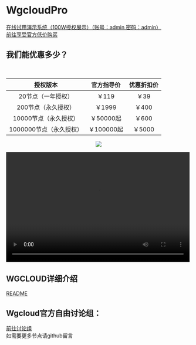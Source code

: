 # WgcloudPro
[在线试用演示系统（100W授权展示）（账号：admin 密码：admin）](http://wgstart.icu/wgcloud)
<br/>
[前往享受官方低价购买](http://w.kami.vip/s/lAWtO1xM)
<br/>
## 我们能优惠多少？
<br/>

|        授权版本         | 官方指导价 | 优惠折扣价 |
| :---------------------: | :--------: | :--------: |
|   20节点（一年授权）    |   ￥119    |    ￥39    |
|   200节点（永久授权）   |   ￥1999   |   ￥400    |
|  10000节点（永久授权）  | ￥50000起  |   ￥600    |
| 1000000节点（永久授权） | ￥100000起 |   ￥5000   |


<p align="center">
  <a target="_blank" href="http://w.kami.vip/s/lAWtO1xM">
    <img src="https://user-images.githubusercontent.com/131434608/233909906-eb421c1c-8210-446b-953c-00c685ac4ab9.png">
  </a>
 </p>
 <p align="center">

<video src="https://github.com/WgcloudPro/WgcloudDeployPro/releases/download/video/wgcloudPro.mp4" controls="controls" width="500" height="300"></video>
 </p>

## WGCLOUD详细介绍

[README](./README_cn.md)
</br>
## Wgcloud官方自由讨论组：

[前往讨论组](https://wg-tey1014.slack.com/archives/C05638FS6SZ)
</br>
如需要更多节点请github留言

